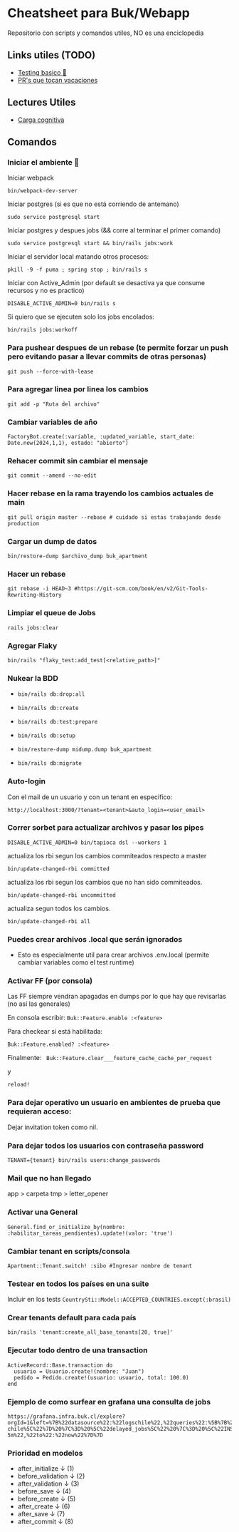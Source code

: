 # Cheatsheet para Buk/Webapp
Repositorio con scripts y comandos utiles, NO es una enciclopedia

## Links utiles (TODO)
- [Testing basico :wrench:](https://github.com/bukhr/buk-webapp/blob/7c0613ed33ab56646657b3775bd993c243a6899f/docs/test.md)
- [PR's que tocan vacaciones](https://github.com/bukhr/buk-webapp/pulls?q=is%3Aopen+team-review-requested%3Abukhr%2Fcore-vacaciones+-author%3Abermuditas)

## Lectures Utiles

- [Carga cognitiva](https://minds.md/zakirullin/cognitive)

## Comandos

### Iniciar el ambiente :boot:

Iniciar webpack
``` 
bin/webpack-dev-server
``` 

Iniciar postgres (si es que no está corriendo de antemano)
``` 
sudo service postgresql start
``` 

Iniciar postgres y despues jobs (&& corre al terminar el primer comando)
``` 
sudo service postgresql start && bin/rails jobs:work
``` 

Iniciar el servidor local matando otros procesos:
``` 
pkill -9 -f puma ; spring stop ; bin/rails s
``` 

Iniciar con Active_Admin (por default se desactiva ya que consume recursos y no es practico)
``` 
DISABLE_ACTIVE_ADMIN=0 bin/rails s
``` 

Si quiero que se ejecuten solo los jobs encolados:
``` 
bin/rails jobs:workoff
``` 

### Para pushear despues de un rebase (te permite forzar un push pero evitando pasar a llevar commits de otras personas)
``` 
git push --force-with-lease
```

### Para agregar linea por linea los cambios
``` 
git add -p "Ruta del archivo"
```

### Cambiar variables de año
``` 
FactoryBot.create(:variable, :updated_variable, start_date: Date.new(2024,1,1), estado: "abierto")
```

### Rehacer commit sin cambiar el mensaje
``` 
git commit --amend --no-edit
```

### Hacer rebase en la rama trayendo los cambios actuales de main
``` 
git pull origin master --rebase # cuidado si estas trabajando desde production
```

### Cargar un dump de datos
``` 
bin/restore-dump $archivo_dump buk_apartment
```

### Hacer un rebase
``` 
git rebase -i HEAD~3 #https://git-scm.com/book/en/v2/Git-Tools-Rewriting-History
```

### Limpiar el queue de Jobs
``` 
rails jobs:clear
```

### Agregar Flaky
``` 
bin/rails "flaky_test:add_test[<relative_path>]"
```

### Nukear la BDD

- ```
  bin/rails db:drop:all
  ```
- ```
  bin/rails db:create
  ```
- ```
  bin/rails db:test:prepare
  ```
- ```
  bin/rails db:setup
  ```
- ```
  bin/restore-dump midump.dump buk_apartment
  ```
- ```
  bin/rails db:migrate
  ```
### Auto-login

Con el mail de un usuario y con un tenant en especifico:

```
http://localhost:3000/?tenant=<tenant>&auto_login=<user_email>
```

### Correr sorbet para actualizar archivos y pasar los pipes

```
DISABLE_ACTIVE_ADMIN=0 bin/tapioca dsl --workers 1
```

actualiza los rbi segun los cambios commiteados respecto a master
```
bin/update-changed-rbi committed
```

 actualiza los rbi segun los cambios que no han sido commiteados.
```
bin/update-changed-rbi uncommitted
```

actualiza segun todos los cambios.
```
bin/update-changed-rbi all
```

### Puedes crear archivos .local que serán ignorados
- Esto es especialmente util para crear archivos .env.local (permite cambiar variables como el test runtime)


### Activar FF (por consola) 
Las FF siempre vendran apagadas en dumps por lo que hay que revisarlas (no así las generales)

En consola escribir:
``` Buk::Feature.enable :<feature> ```

Para checkear si está habilitada: 

``` Buk::Feature.enabled? :<feature> ```

Finalmente: 
```  Buk::Feature.clear___feature_cache_cache_per_request ```

y 

``` 
reload!
``` 
### Para dejar operativo un usuario en ambientes de prueba que requieran acceso:
Dejar invitation token como nil.

### Para dejar todos los usuarios con contraseña password
``` 
TENANT={tenant} bin/rails users:change_passwords
```

### Mail que no han llegado
app > carpeta tmp > letter_opener

### Activar una General
``` 
General.find_or_initialize_by(nombre: :habilitar_tareas_pendientes).update!(valor: 'true')
```

### Cambiar tenant en scripts/consola
``` 
Apartment::Tenant.switch! :sibo #Ingresar nombre de tenant
```

### Testear en todos los países en una suite
Incluir en los tests
``` CountrySti::Model::ACCEPTED_COUNTRIES.except(:brasil) ```

### Crear tenants default para cada país
```
bin/rails 'tenant:create_all_base_tenants[20, true]'
```

### Ejecutar todo dentro de una transaction
```
ActiveRecord::Base.transaction do
  usuario = Usuario.create!(nombre: "Juan")
  pedido = Pedido.create!(usuario: usuario, total: 100.0)
end
```

### Ejemplo de como surfear en grafana una consulta de jobs

```
https://grafana.infra.buk.cl/explore?orgId=1&left=%7B%22datasource%22:%22logschile%22,%22queries%22:%5B%7B%22refId%22:%22A%22,%22editorMode%22:%22code%22,%22expr%22:%22%7Bnamespace%3D%5C%22enterprise-chile%5C%22%7D%20%7C%3D%20%5C%22delayed_jobs%5C%22%20%7C%3D%20%5C%22INSERT%5C%22%20%7C%3D%20%5C%22PendingTasks::MarkVacacionesPorVencerPendingTasksAsCompletedJob%5C%22%22,%22queryType%22:%22range%22%7D%5D,%22range%22:%7B%22from%22:%22now-5m%22,%22to%22:%22now%22%7D%7D
```

### Prioridad en modelos

- after_initialize ↓ (1)
- before_validation ↓ (2)
- after_validation ↓ (3)
- before_save ↓ (4) 
- before_create ↓ (5)
- after_create ↓ (6)
- after_save ↓ (7)
- after_commit ↓ (8)
